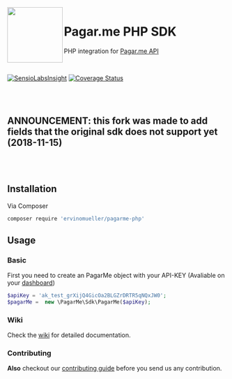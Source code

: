 <img src="https://cdn.rawgit.com/pagarme/brand/9ec30d3d4a6dd8b799bca1c25f60fb123ad66d5b/logo-circle.svg" width="127px" height="127px" align="left"/>

# Pagar.me PHP SDK

PHP integration for [Pagar.me  API](https://docs.pagar.me/api/)

<br>

[![SensioLabsInsight](https://insight.sensiolabs.com/projects/4c34cc13-e52f-492e-a2f2-dbcd398135a2/mini.png)](https://insight.sensiolabs.com/projects/4c34cc13-e52f-492e-a2f2-dbcd398135a2)
[![Coverage Status](https://coveralls.io/repos/github/pagarme/pagarme-php/badge.svg?branch=V3)](https://coveralls.io/github/pagarme/pagarme-php?branch=V3)

<br>
<br>

## ANNOUNCEMENT: this fork was made to add fields that the original sdk does not support yet (2018-11-15)

<br>
<br>

## Installation
Via Composer
```sh
composer require 'ervinomueller/pagarme-php'
```

## Usage
### Basic
First you need to create an PagarMe object with your API-KEY (Avaliable on your [dashboard](https://dashboard.pagar.me/#/myaccount/apikeys))
```php
$apiKey = 'ak_test_grXijQ4GicOa2BLGZrDRTR5qNQxJW0';
$pagarMe =  new \PagarMe\Sdk\PagarMe($apiKey);
```
### Wiki
Check the [wiki](https://github.com/pagarme/pagarme-php/wiki) for detailed documentation.

### Contributing

**Also** checkout our [contributing guide](CONTRIBUTING.md) before you send us any contribution.

